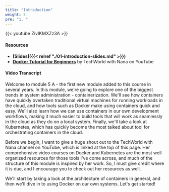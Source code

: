 ```yaml
---
title: "Introduction"
weight: 5
pre: "1. "
---
```


{{< youtube ZivIKMXZz3A >}}

#### Resources

* **[Slides]({{< relref "./01-introduction-slides.md" >}})**
* **[Docker Tutorial for Beginners](https://www.youtube.com/watch?v=3c-iBn73dDE)** by TechWorld with Nana on YouTube

#### Video Transcript

Welcome to module 5 A - the first new module added to this course in several years. In this module, we're going to explore one of the biggest trends in system administration - containerization. We'll see how containers have quickly overtaken traditional virtual machines for running workloads in the cloud, and how tools such as Docker make using containers quick and easy. We'll also learn how we can use containers in our own development workflows, making it much easier to build tools that will work as seamlessly in the cloud as they do on a local system. Finally, we'll take a look at Kubernetes, which has quickly become the most talked about tool for orchestrating containers in the cloud. 

Before we begin, I want to give a huge shout out to the TechWorld with Nana channel on YouTube, which is linked at the top of this page. Her comprehensive video courses on Docker and Kubernetes are the most well organized resources for those tools I've come across, and much of the structure of this module is inspired by her work. So, I must give credit where it is due, and I encourage you to check out her resources as well.

We'll start by taking a look at the architecture of containers in general, and then we'll dive in to using Docker on our own systems. Let's get started!


